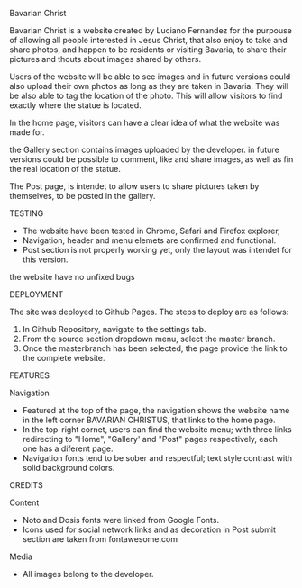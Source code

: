 Bavarian Christ

Bavarian Christ is a website created by Luciano Fernandez for the purpouse of allowing all people interested in Jesus Christ, that also enjoy to take and share photos, and happen to be residents or visiting Bavaria, to share their pictures and thouts about images shared by others.

Users of the website will be able to see images and in future versions could also upload their own photos as long as they are taken in Bavaria. They will be also able to tag the location of the photo. This will allow visitors to find exactly where the statue is located.


In the home page, visitors can have a clear idea of what the website was made for.

the Gallery section contains images uploaded by the developer. in future versions could be possible to comment, like and share images, as well as fin the real location of the statue.

The Post page, is intendet to allow users to share pictures taken by themselves, to be posted in the gallery.

TESTING 

- The website have been tested in Chrome, Safari and Firefox explorer,
- Navigation, header and menu elemets are confirmed and functional.
- Post section is not properly working yet, only the layout was intendet for this version. 

the website have no unfixed bugs

DEPLOYMENT

The site was deployed to Github Pages. The steps to deploy are as follows:
1. In Github Repository, navigate to the settings tab.
2. From the source section dropdown menu, select the master branch.
3. Once the masterbranch has been selected, the page provide the link to the complete website.

FEATURES

Navigation
- Featured at the top of the page, the navigation shows the website name in the left corner BAVARIAN CHRISTUS, that links to the home page.
- In the top-right cornet, users can find the website menu; with three links redirecting to "Home", "Gallery' and "Post" pages respectively, each one has a diferent page.
- Navigation fonts tend to be sober and respectful; text style contrast with solid background colors.





CREDITS

Content
- Noto and Dosis fonts were linked from Google Fonts.
- Icons used for social network links and as decoration in Post submit section are taken from fontawesome.com

Media
- All images belong to the developer.

